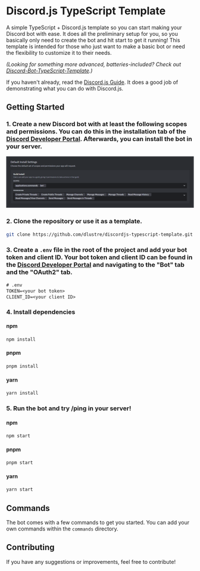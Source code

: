# Discord.js TypeScript Template

A simple TypeScript + Discord.js template so you can start making your Discord bot with ease. It does all the preliminary setup for you, so you basically only need to create the bot and hit start to get it running! This template is intended for those who just want to make a basic bot or need the flexibility to customize it to their needs.

*(Looking for something more advanced, batteries-included? Check out [Discord-Bot-TypeScript-Template](https://github.com/KevinNovak/Discord-Bot-TypeScript-Template).)*

If you haven't already, read the [Discord.js Guide](https://discordjs.guide/). It does a good job of demonstrating what you can do with Discord.js.

## Getting Started

### 1. Create a new Discord bot with at least the following scopes and permissions. You can do this in the installation tab of the [Discord Developer Portal](https://discord.com/developers/applications). Afterwards, you can install the bot in your server.

![Default scopes and permissions](docs/install-settings.png)

### 2. Clone the repository or use it as a template.

```sh
git clone https://github.com/dlustre/discordjs-typescript-template.git
```

### 3. Create a `.env` file in the root of the project and add your bot token and client ID. Your bot token and client ID can be found in the [Discord Developer Portal](https://discord.com/developers/applications) and navigating to the "Bot" tab and the "OAuth2" tab.

```env
# .env
TOKEN=<your bot token>
CLIENT_ID=<your client ID>
```

### 4. Install dependencies

#### npm

```sh
npm install
```

#### pnpm

```sh
pnpm install
```

#### yarn

```sh
yarn install
```

### 5. Run the bot and try /ping in your server!

#### npm

```sh
npm start
```

#### pnpm

```sh
pnpm start
```

#### yarn

```sh
yarn start
```

## Commands

The bot comes with a few commands to get you started. You can add your own commands within the `commands` directory.

## Contributing

If you have any suggestions or improvements, feel free to contribute!
